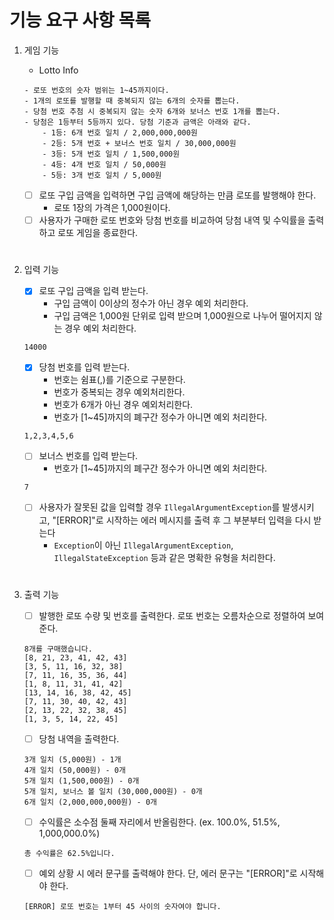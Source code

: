 # 기능 요구 사항 목록

1. 게임 기능
   - Lotto Info 
    ```
    - 로또 번호의 숫자 범위는 1~45까지이다.
    - 1개의 로또를 발행할 때 중복되지 않는 6개의 숫자를 뽑는다.
    - 당첨 번호 추첨 시 중복되지 않는 숫자 6개와 보너스 번호 1개를 뽑는다.
    - 당첨은 1등부터 5등까지 있다. 당첨 기준과 금액은 아래와 같다.
        - 1등: 6개 번호 일치 / 2,000,000,000원
        - 2등: 5개 번호 + 보너스 번호 일치 / 30,000,000원
        - 3등: 5개 번호 일치 / 1,500,000원
        - 4등: 4개 번호 일치 / 50,000원
        - 5등: 3개 번호 일치 / 5,000원
    ```

   - [ ] 로또 구입 금액을 입력하면 구입 금액에 해당하는 만큼 로또를 발행해야 한다. 
     - 로또 1장의 가격은 1,000원이다.
   - [ ] 사용자가 구매한 로또 번호와 당첨 번호를 비교하여 당첨 내역 및 수익률을 출력하고 로또 게임을 종료한다.
#
2. 입력 기능
    - [x] 로또 구입 금액을 입력 받는다.
      - 구입 금액이 0이상의 정수가 아닌 경우 예외 처리한다. 
      - 구입 금액은 1,000원 단위로 입력 받으며 1,000원으로 나누어 떨어지지 않는 경우 예외 처리한다.

    ```
    14000
    ```

    - [x] 당첨 번호를 입력 받는다. 
      - 번호는 쉼표(,)를 기준으로 구분한다.
      - 번호가 중복되는 경우 예외처리한다.
      - 번호가 6개가 아닌 경우 예외처리한다.
      - 번호가 [1~45]까지의 폐구간 정수가 아니면 예외 처리한다.

    ```
    1,2,3,4,5,6
    ```

    - [ ] 보너스 번호를 입력 받는다.
      - 번호가 [1~45]까지의 폐구간 정수가 아니면 예외 처리한다.

    ```
    7
    ```

    - [ ] 사용자가 잘못된 값을 입력할 경우 `IllegalArgumentException`를 발생시키고, "[ERROR]"로 시작하는 에러 메시지를 출력 후 그 부분부터 입력을 다시 받는다
      - `Exception`이 아닌 `IllegalArgumentException`, `IllegalStateException` 등과 같은 명확한 유형을 처리한다.
#
3. 출력 기능
   - [ ] 발행한 로또 수량 및 번호를 출력한다. 로또 번호는 오름차순으로 정렬하여 보여준다.

    ```
    8개를 구매했습니다.
    [8, 21, 23, 41, 42, 43] 
    [3, 5, 11, 16, 32, 38] 
    [7, 11, 16, 35, 36, 44] 
    [1, 8, 11, 31, 41, 42] 
    [13, 14, 16, 38, 42, 45] 
    [7, 11, 30, 40, 42, 43] 
    [2, 13, 22, 32, 38, 45] 
    [1, 3, 5, 14, 22, 45]
    ```

    - [ ] 당첨 내역을 출력한다.

    ```
    3개 일치 (5,000원) - 1개
    4개 일치 (50,000원) - 0개
    5개 일치 (1,500,000원) - 0개
    5개 일치, 보너스 볼 일치 (30,000,000원) - 0개
    6개 일치 (2,000,000,000원) - 0개
    ```

    - [ ] 수익률은 소수점 둘째 자리에서 반올림한다. (ex. 100.0%, 51.5%, 1,000,000.0%)

    ```
    총 수익률은 62.5%입니다.
    ```

    - [ ] 예외 상황 시 에러 문구를 출력해야 한다. 단, 에러 문구는 "[ERROR]"로 시작해야 한다.

    ```
    [ERROR] 로또 번호는 1부터 45 사이의 숫자여야 합니다.
    ```